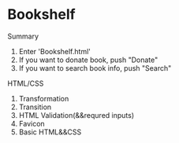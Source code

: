 <h1>Bookshelf</h1>
<p>Summary</p>
<ol type="1">
  <li>Enter 'Bookshelf.html'</li>
  <li>If you want to donate book, push "Donate"</li>
  <li>If you want to search book info, push "Search"</li>
 </ol>
 <p>HTML/CSS</p>
 <ol type="1">
  <li>Transformation</li>
  <li>Transition</li>
  <li>HTML Validation(&&requred inputs)</li>
  <li>Favicon</li>
  <li>Basic HTML&&CSS</li>
 </ol>
